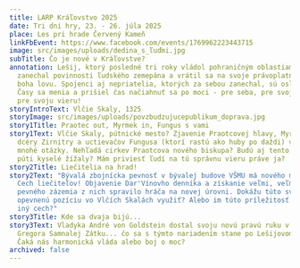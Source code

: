 ```yaml
---
title: LARP Kráľovstvo 2025
date: Tri dni hry, 23. - 26. júla 2025
place: Les pri hrade Červený Kameň
linkFbEvent: https://www.facebook.com/events/1769962223443715
image: src/images/uploads/dedina_s_ľuďmi.jpg
subTitle: Čo je nové v Kráľovstve?
annotation: Lešij, ktorý posledné tri roky vládol pohraničným oblastiam,
  zanechal povinnosti ľudského zemepána a vrátil sa na svoje právoplatné miesto
  boha lovu. Spojenci aj nepriatelia, ktorých za sebou zanechal, sú oslabení.
  Časy sa menia a prišiel čas načiahnuť sa po moci - pre seba, pre svojho kráľa,
  pre svoju vieru!
storyIntroText: Vlčie Skaly, 1325
storyImage: src/images/uploads/povzbudzujucepublikum_doprava.jpg
story1Title: Praotec out, Myrmek in, Fungus s vami
story1Text: Vlčie Skaly, pútnické mesto? Zjavenie Praotcovej hlavy, Myrmekovej
  dcéry Zirnitry a uctievačov Fungusa (ktorí rastú ako huby po daždi) vyvolalo
  mnohé otázky. Nehľadá cirkev Praotcova nového biskupa? Budú aj tento rok na
  púti kyselé žížaly? Mám priviesť ľudí na tú správnu vieru práve ja?
story2Title: Liečitelia na hrad!
story2Text: "Bývalá zbojnícka pevnosť v bývalej budove VŠMU má nového majiteľa:
  Cech liečiteľov! Objavenie Dar'Vínovho denníka a získanie veľmi, veľmi, veľmi
  pevného zázemia z nich spravilo hráča na novej úrovni. Dokážu túto svoju
  opevnenú pozíciu vo Vlčích Skalách využiť? Alebo im túto príležitosť vyfúkne
  iný cech?"
story3Title: Kde sa dvaja bijú...
story3Text: Vladyka André von Goldstein dostal svoju novú pravú ruku v podobe
  Gregora Samnalej Zátku... čo sa s týmto nariadením stane po Lešijovom odchode?
  Čaká nás harmonická vláda alebo boj o moc?
archived: false
---
```

